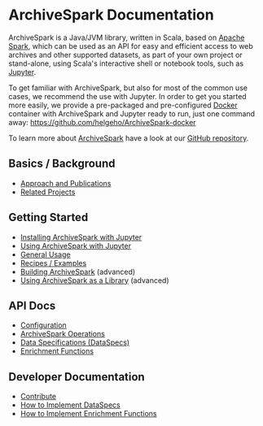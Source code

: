 # ArchiveSpark Documentation

ArchiveSpark is a Java/JVM library, written in Scala, based on [Apache Spark](https://spark.apache.org), which can be used as an API for easy and efficient access to web archives and other supported datasets, as part of your own project or stand-alone, using Scala's interactive shell or notebook tools, such as [Jupyter](http://jupyter.org).

To get familiar with ArchiveSpark, but also for most of the common use cases, we recommend the use with Jupyter. In order to get you started more easily, we provide a pre-packaged and pre-configured [Docker](https://www.docker.com/) container with ArchiveSpark and Jupyter ready to run, just one command away: https://github.com/helgeho/ArchiveSpark-docker

To learn more about [ArchiveSpark](https://github.com/helgeho/ArchiveSpark) have a look at our [GitHub repository](https://github.com/helgeho/ArchiveSpark).

## Basics / Background
* [Approach and Publications](Approach_Publications.md)
* [Related Projects](Related_Projects.md)

## Getting Started
* [Installing ArchiveSpark with Jupyter](Installing_Jupyter.md)
* [Using ArchiveSpark with Jupyter](Using_Jupyter.md)
* [General Usage](General_Usage.md)
* [Recipes / Examples](Recipes.md)
* [Building ArchiveSpark](Building.md) (advanced) 
* [Using ArchiveSpark as a Library](Using_Library.md) (advanced)

## API Docs
* [Configuration](Config.md)
* [ArchiveSpark Operations](Operations.md)
* [Data Specifications (DataSpecs)](DataSpecs.md)
* [Enrichment Functions](EnrichFuncs.md)

## Developer Documentation
* [Contribute](Contribute.md)
* [How to Implement DataSpecs](Dev_DataSpecs.md)
* [How to Implement Enrichment Functions](Dev_EnrichFuncs.md)